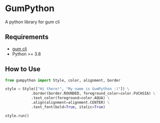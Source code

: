 # GumPython
 A python library for gum cli

## Requirements

- [gum cli](https://github.com/charmbracelet/gum)
- Python >= 3.8

## How to Use

```python
from gumpython import Style, color, alignment, border

style = Style(["Hi there!", "My name is GumPython :)"]) \
            .border(border.ROUNDED, foreground_color=color.FUCHSIA) \
            .text_color(foreground=color.AQUA) \
            .align(alignment=alignment.CENTER) \
            .text_font(bold=True, italic=True)

style.run()
```